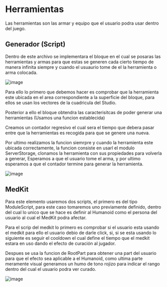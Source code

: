 # Herramientas

Las herramientas son las armar y equipo que el usuario podra usar dentro del juego.

## Generador (Script)

Dentro de este archivo se implementara el bloque en el cual se posaras las herramientas y armas para que estas se generen cada cierto tiempo de manera infinita siempre y cuando el usuaurio tome de el la herramienta o arma colocada.

![image](https://github.com/OliverGlezMoo/Proyecto_Roblox/assets/123349304/92d033fd-34ce-4218-8aa4-8d6fd7670ff2)

Para ello lo primero que debemos hacer es comprobar que la herramienta este ubicada en el area correspondiente a la superficie del bloque, para ellos se usan los vectores de la cuadricula del Studio.

Posterior a ello el bloque obtendra las caracterisitcas de poder generar una herramientas (Usamos una funcion establecida)

Creamos un contador regresivo el cual sera el tiempo que debera pasar entre que la herramientas es recogida para que se genere una nueva.

Por ultimo realizamos la funcion siemrpre y cuando la herramienta este ubicada correctamente, la funcion consiste en usarl el modulo ServerStorage, clonamos la herramienta con sus propiedades para volverla a generar, Esperamos a que el usuario tome el arma, y por ultimo esperamos a que el contador termine para generar la herramienta.

![image](https://github.com/OliverGlezMoo/Proyecto_Roblox/assets/123349304/377197fa-7fc1-4c46-a095-bcf5916fba12)

## MedKit

Para este elemento usaremos dos scripts, el primero es del tipo ModuleScript, para este caso tomaremos uno previamente definido, dentro del cual lo unico que se hace es definir al Humanoid como el persona del usuario al cual el MedKit podra afectar.

Para el scrip del medkit lo primero es comprobar si el usuario esta usando el medkit para ello el usuario debio de darle click, si, si se esta usando lo siguiente es seguir el cooldown el cual define el tiempo que el medkit estara en uso dando el efecto de curación al jugador.

Despues se usa la funcion de RootPart para obtener una part del usuario para que el efecto sea aplicable a el Humanoid, como ultima parte meramente visual generamos un humo de tono rojizo para indicar el rango dentro del cual el usuario podra ver curado.

![image](https://github.com/OliverGlezMoo/Proyecto_Roblox/assets/123349304/7886f07a-4fd2-4554-a62e-777e5c3acedd)

